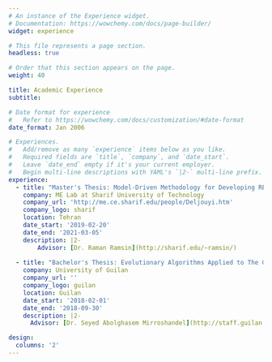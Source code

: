 ```yaml
---
# An instance of the Experience widget.
# Documentation: https://wowchemy.com/docs/page-builder/
widget: experience

# This file represents a page section.
headless: true

# Order that this section appears on the page.
weight: 40

title: Academic Experience
subtitle:

# Date format for experience
#   Refer to https://wowchemy.com/docs/customization/#date-format
date_format: Jan 2006

# Experiences.
#   Add/remove as many `experience` items below as you like.
#   Required fields are `title`, `company`, and `date_start`.
#   Leave `date_end` empty if it's your current employer.
#   Begin multi-line descriptions with YAML's `|2-` multi-line prefix.
experience:
  - title: "Master's Thesis: Model-Driven Methodology for Developing RESTful Web Services"
    company: ME Lab at Sharif University of Technology
    company_url: 'http://me.ce.sharif.edu/people/Deljouyi.htm'
    company_logo: sharif
    location: Tehran
    date_start: '2019-02-20'
    date_end: '2021-03-05'
    description: |2-
        Advisor: [Dr. Raman Ramsin](http://sharif.edu/~ramsin/)
        
  - title: "Bachelor's Thesis: Evolutionary Algorithms Applied to The Graph Coloring Problem"
    company: University of Guilan
    company_url: ''
    company_logo: guilan  
    location: Guilan
    date_start: '2018-02-01'
    date_end: '2018-09-30'
    description: |2-
      Advisor: [Dr. Seyed Abolghasem Mirroshandel](http://staff.guilan.ac.ir/mirroshandel)

design:
  columns: '2'
---
```

